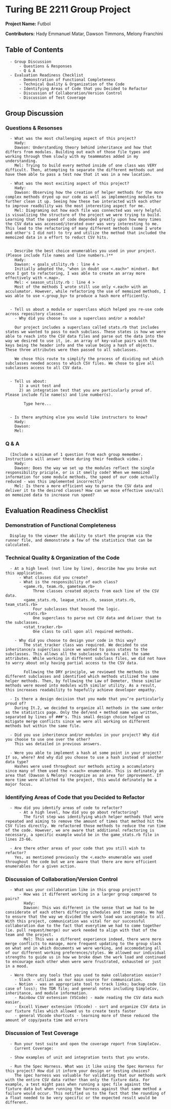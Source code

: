 # **Turing BE 2211 Group Project**

**Project Name:** 
      Futbol

**Contributors:** Hady Emmanuel Matar, Dawson Timmons, Melony Franchini 


## Table of Contents
      - Group Discussion
          - Questions & Responses
          - Q & A
      - Evaluation Readiness Checklist
          - Demonstration of Functional Completeness
          - Technical Quality & Organization of the Code
          - Identifying Areas of Code that you Decided to Refactor
          - Discussion of Collaboration/Version Control
          - Discussion of Test Coverage


## Group Discussion

  ### Questions & Resonses
      - What was the most challenging aspect of this project?
        Hady: 
        Dawson: Understanding theory behind inheritance and how that differs from modules. Building out each of those file types and working through them slowly with my teammmates added in my understanding. 
        Mel: Trying to build every method inside of one class was VERY difficult. Then, attempting to separate the different methods out and have them able to pass a test now that it was in a new location. 

      - What was the most exciting aspect of this project?
        Hady: 
        Dawson: Observing how the creation of helper methods for the more complex methods dryed up our code as well as implementing modules to further clean it up. Seeing how these two interacted with each other to improve readbility was the most interesting aspect for me. 
        Mel: Diagraming out how each file was connected was very helpful is visualizing the structure of the project we were trying to build. Learning that the speed of code depended greatly upon how many times the CSV data was accessed/iterated over was very interesting to me. This lead to the refactoring of many different methods (some I wrote and other's I did not) to try and utilize the method that included the memoized data in a effort to reduct CSV hits. 


      - Describe the best choice enumerables you used in your project. (Please include file names and line numbers.)**
        Hady: 
        Dawson: < goals_utility.rb : line 4 >
        Initially adopted the, "when in doubt use <.each>" mindset. But once I got to refactoring, I was able to create an array more effectively with <.map>.
        Mel: < season_utility.rb : line 4 >
        Most of the methods I wrote still use only <.each> with an acculumator. However, while refactoring the use of memoized methods, I was able to use <.group_by> to produce a hash more efficiently.


      - Tell us about a module or superclass which helped you re-use code across repository classes.
        - Why did you choose to use a superclass and/or a module?

        Our project includes a superclass called stats.rb that includes states we wanted to pass to each subclass. These states is how we were able to reach into the CSV data files and parse out the data into the way we desired to use it, ie. an array of key-value pairs with the keys being the header info and the value being a hash of objects. These three attributes were then passed to all subclasses.

        We chose this route to simplify the process of dividing out which subclasses needed access to which CSV files. We chose to give all subclasses access to all CSV data.


      - Tell us about:
          1) a unit test and 
          2) an integration test that you are particularly proud of. Please include file name(s) and line number(s).
            
            Type here...


      - Is there anything else you would like instructors to know?
        Hady: 
        Dawson: 
        Mel: 


  ### Q & A
      (Include a minimum of 1 question from each group memember. Instructions will answer these during their feedback video.)
        Hady: 
        Dawson: Does the way we set up the modules reflect the single responsibility priciple, or is it smelly code? When we memoized information for some module methods, the speed of our code actually reduced - was this implemented incorrectly? 
        Mel: Is there a more efficient way to parse the CSV data and deliver it to the desired classes? How can we mose effective use/call on memoized data to increase run speed? 



## Evaluation Readiness Checklist 
  ### Demonstration of Functional Completeness
      Display to the viewer the ability to start the program via the runner file, and demonstrate a few of the statistics that can be calculated.

  ### Technical Quality & Organization of the Code
      - At a high level (not line by line), describe how you broke out this application. 
          - What classes did you create? 
          - What is the responsibility of each class? 
            <game.rb, team.rb, gameteam.rb>
                Three classes created objects from each line of the CSV data.
            <game_stats.rb, league_stats.rb, season_stats.rb, team_stats.rb>
                Four subclasses that housed the logic.
            <stats.rb>
                One superclass to parse out CSV data and deliver that to the subclasses.
            <stat_tracker.rb>
                One class to call upon all required methods.

        - Why did you choose to design your code in this way?
            The stat_tracker class was required. We decided to use inheritance/a superclass since we wanted to pass states to the subclasses. This allows all the subclasses to have all the same attributes. While working in different subclass files, we did not have to worry about only having partial access to the CSV data. 
            
            Following the DRY principle, we reviewed the methods is the different subclasses and identified which methods utilized the same helper methods. Then, by following the Law of Demeter, those similar methods were moved into modules with similar utility. As a result, this increases readability to hopefully achieve developer empathy.
        
      - Is there a design decision that you made that you’re particularly proud of?
        During It.2, we decided to organize all methods in the same order as the statistics page. Only the def/end + method name was written, separated by lines of ###'s. This small design choice helped us mitigate merge conflicts since we were all working on different methods but within the same file. 

      - Did you use inheritence and/or modules in your project? Why did you choose to use one over the other?
        This was detailed in previous answers. 

      - Were you able to implement a hash at some point in your project? If so, where? And why did you choose to use a hash instead of another data type?
        Hashes were used throughout our methods acting a accumulators since many of them used the <.each> enumerable. This is definately an area that (Dawson & Melony) recognize as an area for improvement. If more time were allotted to the project, this would definately be a major focus.


  ### Identifying Areas of Code that you Decided to Refactor
      - How did you identify areas of code to refactor? 
          - At a high level, how did you go about refactoring?
            The first step was identifying which helper methods that were repeated and aiming to remove the amount of times that method hit the CSV files directly. We refactored those methods to reduce the run time of the code. However, we are aware that additional refactoring is necessary, a specific example would be in the game_stats.rb file in lines 23-66. 

      - Are there other areas of your code that you still wish to refactor?
        Yes, as mentioned previously the <.each> enumerable was used throughout the code but we are aware that there are more efficient enumerables for a given action.


  ### Discussion of Collaboration/Version Control
      - What was your collaboration like in this group project? 
          - How was it different working in a larger group compared to pairs?
            Hady: 
            Dawson: This was different in the sense that we had to be considerate of each others differing schedules and time zones. We had to ensure that the way we divided the work load was acceptable to all. With this project, communication was vital for our successful collaboration due to the fact that everytime we had to come together (ie. pull request/merge) our work needed to align with that of the team and the project.
            Mel: This was a different experience indeed, there were more merge conflicts to manage, more frequent updating to the group slack on what and in which documents we were working, and accomodating all of our different working preferences/styles. We allowed our individual strengths to guide us in how we broke down the work load and continued to encourage each other when were were frustrated, exhausted or just in a mood.

      - Were there any tools that you used to make collaboration easier?
        - Slack - utilized as our main source for communication. 
        - Notion - was an appropriate tool to track links; backup code (in case of loss); the TDR file; and general notes including SimpleCov, inheritance, and module information. 
        - Rainbow CSV extension (VSCode) - made reading the CSV data much easier.
        - Excell Viewer extension (VScode) - sort and organize CSV data in our fixture files which allowed us to create tests faster 
        - general VScode shortcuts - learning more of these reduced the amount of copy/pasta time and errors


  ### Discussion of Test Coverage
      - Run your test suite and open the coverage report from SimpleCov.
        Current Coverage: 

      - Show examples of unit and integration tests that you wrote.

      - Run the Spec Harness. What was it like using the Spec Harness for this project? How did it inform your design or testing choices?
        The spec harness was valuable for validating that our methods work with the entire CSV data rather than only the fixture data. For example, a test might pass when running a spec file against the fixture data but when running the harness against that same method a failure would occur. This notified us to the fact that the rounding of a float needed to be very specific or the expected result would be different. 


      




